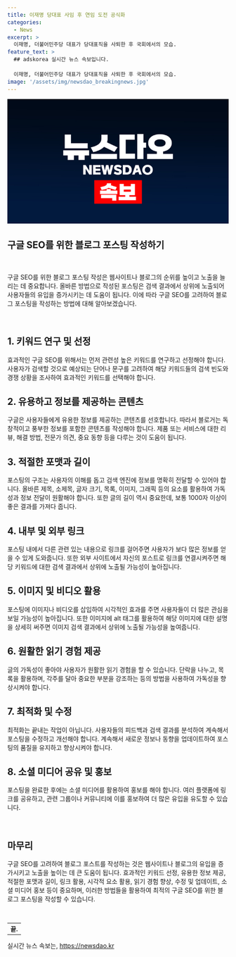```yaml
---
title: 이재명 당대표 사임 후 연임 도전 공식화
categories:
  - News
excerpt: >
  이재명, 더불어민주당 대표가 당대표직을 사퇴한 후 국회에서의 모습.
feature_text: >
  ## adskorea 실시간 뉴스 속보입니다.

  이재명, 더불어민주당 대표가 당대표직을 사퇴한 후 국회에서의 모습.
image: '/assets/img/newsdao_breakingnews.jpg'
---
```


<p><img src="/assets/img/newsdao_breakingnews.jpg" alt="adskorea 속보" /></p>

<h2 data-ke-size="size26">구글 SEO를 위한 블로그 포스팅 작성하기</h2>

<p data-ke-size="size16">&nbsp;</p>

<p>구글 SEO를 위한 블로그 포스팅 작성은 웹사이트나 블로그의 순위를 높이고 노출을 늘리는 데 중요합니다. 올바른 방법으로 작성된 포스팅은 검색 결과에서 상위에 노출되어 사용자들의 유입을 증가시키는 데 도움이 됩니다. 이에 따라 구글 SEO를 고려하여 블로그 포스팅을 작성하는 방법에 대해 알아보겠습니다.</p>

<p data-ke-size="size16">&nbsp;</p>

<h2 data-ke-size="size21">1. 키워드 연구 및 선정</h2>

<p data-ke-size="size16">효과적인 구글 SEO를 위해서는 먼저 관련성 높은 키워드를 연구하고 선정해야 합니다. 사용자가 검색할 것으로 예상되는 단어나 문구를 고려하여 해당 키워드들의 검색 빈도와 경쟁 상황을 조사하여 효과적인 키워드를 선택해야 합니다.</p>

<h2 data-ke-size="size21">2. 유용하고 정보를 제공하는 콘텐츠</h2>

<p data-ke-size="size16">구글은 사용자들에게 유용한 정보를 제공하는 콘텐츠를 선호합니다. 따라서 블로거는 독창적이고 풍부한 정보를 포함한 콘텐츠를 작성해야 합니다. 제품 또는 서비스에 대한 리뷰, 해결 방법, 전문가 의견, 중요 동향 등을 다루는 것이 도움이 됩니다.</p>

<h2 data-ke-size="size21">3. 적절한 포맷과 길이</h2>

<p data-ke-size="size16">포스팅의 구조는 사용자의 이해를 돕고 검색 엔진에 정보를 명확히 전달할 수 있어야 합니다. 올바른 제목, 소제목, 글자 크기, 목록, 이미지, 그래픽 등의 요소를 활용하여 가독성과 정보 전달이 원활해야 합니다. 또한 글의 길이 역시 중요한데, 보통 1000자 이상이 좋은 결과를 가져다 줍니다.</p>

<h2 data-ke-size="size21">4. 내부 및 외부 링크</h2>

<p data-ke-size="size16">포스팅 내에서 다른 관련 있는 내용으로 링크를 걸어주면 사용자가 보다 많은 정보를 얻을 수 있게 도와줍니다. 또한 외부 사이트에서 자신의 포스트로 링크를 연결시켜주면 해당 키워드에 대한 검색 결과에서 상위에 노출될 가능성이 높아집니다.</p>

<h2 data-ke-size="size21">5. 이미지 및 비디오 활용</h2>

<p data-ke-size="size16">포스팅에 이미지나 비디오를 삽입하여 시각적인 효과를 주면 사용자들이 더 많은 관심을 보일 가능성이 높아집니다. 또한 이미지에 alt 태그를 활용하여 해당 이미지에 대한 설명을 상세히 써주면 이미지 검색 결과에서 상위에 노출될 가능성을 높여줍니다.</p>

<h2 data-ke-size="size21">6. 원활한 읽기 경험 제공</h2>

<p data-ke-size="size16">글의 가독성이 좋아야 사용자가 원활한 읽기 경험을 할 수 있습니다. 단락을 나누고, 목록을 활용하며, 각주를 달아 중요한 부분을 강조하는 등의 방법을 사용하여 가독성을 향상시켜야 합니다.</p>

<h2 data-ke-size="size21">7. 최적화 및 수정</h2>

<p data-ke-size="size16">최적화는 끝내는 작업이 아닙니다. 사용자들의 피드백과 검색 결과를 분석하여 계속해서 포스팅을 수정하고 개선해야 합니다. 계속해서 새로운 정보나 동향을 업데이트하여 포스팅의 품질을 유지하고 향상시켜야 합니다.</p>

<h2 data-ke-size="size21">8. 소셜 미디어 공유 및 홍보</h2>

<p data-ke-size="size16">포스팅을 완료한 후에는 소셜 미디어를 활용하여 홍보를 해야 합니다. 여러 플랫폼에 링크를 공유하고, 관련 그룹이나 커뮤니티에 이를 홍보하여 더 많은 유입을 유도할 수 있습니다.</p>

<p data-ke-size="size16">&nbsp;</p>

<h2 data-ke-size="size21">마무리</h2>

<p data-ke-size="size16">구글 SEO를 고려하여 블로그 포스트를 작성하는 것은 웹사이트나 블로그의 유입을 증가시키고 노출을 높이는 데 큰 도움이 됩니다. 효과적인 키워드 선정, 유용한 정보 제공, 적절한 포맷과 길이, 링크 활용, 시각적 요소 활용, 읽기 경험 향상, 수정 및 업데이트, 소셜 미디어 홍보 등이 중요하며, 이러한 방법들을 활용하여 최적의 구글 SEO를 위한 블로그 포스팅을 작성할 수 있습니다.</p>

<p data-ke-size="size16">&nbsp;</p>

<table>
<tbody>
<tr>
<td style="text-align: center; height: 17px;"><b>끝.</b></td>
</tr>
</tbody>
</table>
실시간 뉴스 속보는, <a href="https://newsdao.kr" rel="dofollow">https://newsdao.kr</a>


